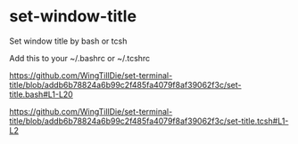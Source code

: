 # set-window-title
Set window title by bash or tcsh

Add this to your ~/.bashrc or ~/.tcshrc

https://github.com/WingTillDie/set-terminal-title/blob/addb6b78824a6b99c2f485fa4079f8af39062f3c/set-title.bash#L1-L20

https://github.com/WingTillDie/set-terminal-title/blob/addb6b78824a6b99c2f485fa4079f8af39062f3c/set-title.tcsh#L1-L2
